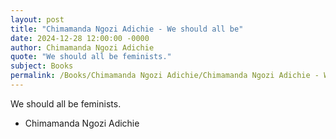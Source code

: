 ```yaml
---
layout: post
title: "Chimamanda Ngozi Adichie - We should all be"
date: 2024-12-28 12:00:00 -0000
author: Chimamanda Ngozi Adichie
quote: "We should all be feminists."
subject: Books
permalink: /Books/Chimamanda Ngozi Adichie/Chimamanda Ngozi Adichie - We should all be
---
```


We should all be feminists.

- Chimamanda Ngozi Adichie
